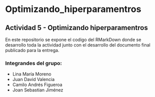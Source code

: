 # Optimizando_hiperparamentros
## Actividad 5 - Optimizando hiperparamentros
En este repositorio se expone el codigo del RMarkDown donde se desarrollo toda la actividad junto con el desarrollo del documento final publicado para la entrega.
### Integrandes del grupo:
+ Lina María Moreno 
+ Juan David Valencia 
+ Camilo Andrés Figueroa
+ Joan Sebastian Jiménez
